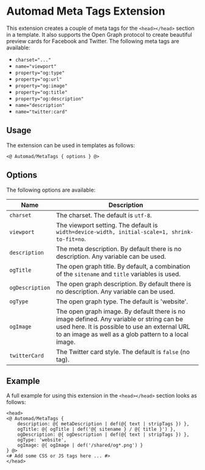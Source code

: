 # Automad Meta Tags Extension

This extension creates a couple of meta tags for the `<head></head>` section in a template. It also supports the Open Graph protocol to create beautiful preview cards for Facebook and Twitter. The following meta tags are available:

* `charset="..."`
* `name="viewport"`
* `property="og:type"`  
* `property="og:url"` 
* `property="og:image"`
* `property="og:title"`
* `property="og:description"`
* `name="description"`
* `name="twitter:card"`

## Usage

The extension can be used in templates as follows:

	<@ Automad/MetaTags { options } @>

## Options 

The following options are available:

| Name | Description |
|------|-------------|
| `charset` | The charset. The default is `utf-8`. |
| `viewport` | The viewport setting. The default is `width=device-width, initial-scale=1, shrink-to-fit=no`. |
| `description` | The meta description. By default there is no description. Any variable can be used. |
| `ogTitle` | The open graph title. By default, a combination of the `sitename` and `title` variables is used. |
| `ogDescription` | The open graph description. By default there is no description. Any variable can be used. |
| `ogType` | The open graph type. The default is 'website'. |
| `ogImage` | The open graph image. By default there is no image defined. Any variable or string can be used here. It is possible to use an external URL to an image as well as a glob pattern to a local image. | 
| `twitterCard` | The Twitter card style. The default is `false` (no tag). |

## Example

A full example for using this extension in the `<head></head>` section looks as follows:

	<head>
	<@ Automad/MetaTags { 
		description: @{ metaDescription | def(@{ text | stripTags }) },
		ogTitle: @{ ogTitle | def('@{ sitename } / @{ title }') },
		ogDescription: @{ ogDescription | def(@{ text | stripTags }) },
		ogType: 'website',
		ogImage: @{ ogImage | def('/shared/og*.png') }
	} @>
	<# Add some CSS or JS tags here ... #>
	</head>